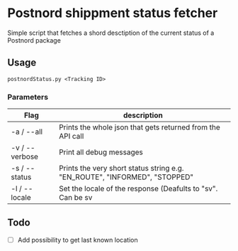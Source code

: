 # Postnord shippment status fetcher

Simple script that fetches a shord desctiption of the current status of a Postnord package

## Usage

`postnordStatus.py <Tracking ID>`

### Parameters

Flag | description
-----|------------
-a / --all | Prints the whole json that gets returned from the API call
-v / --verbose | Print all debug messages
-s / --status | Prints the very short status string e.g. "EN_ROUTE", "INFORMED", "STOPPED"
-l / --locale | Set the locale of the response (Deafults to "sv". Can be sv|da|no|fi|en)

## Todo

- [ ] Add possibility to get last known location

